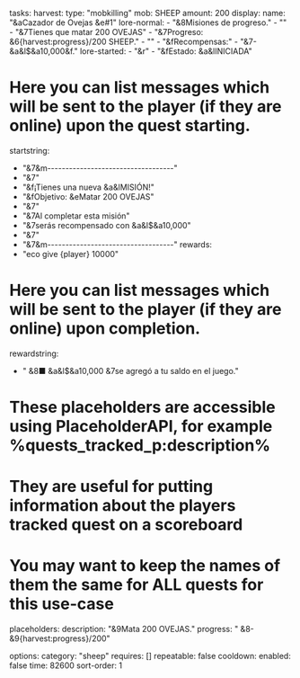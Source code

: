 tasks:
  harvest:
    type: "mobkilling"
    mob: SHEEP
    amount: 200
display:
  name: "&aCazador de Ovejas &e#1"
  lore-normal:
    - "&8Misiones de progreso."
    - ""
    - "&7Tienes que matar 200 OVEJAS"
    - "&7Progreso: &6{harvest:progress}/200 SHEEP."
    - ""
    - "&fRecompensas:"
    - "&7- &a&l$&a10,000&f."
  lore-started:
    - "&r"
    - "&fEstado: &a&lINICIADA"
# Here you can list messages which will be sent to the player (if they are online) upon the quest starting.
startstring:
  - "&7&m-----------------------------------"
  - "&7"
  - "&f¡Tienes una nueva &a&lMISIÓN!"
  - "&fObjetivo: &eMatar 200 OVEJAS"
  - "&7"
  - "&7Al completar esta misión"
  - "&7serás recompensado con &a&l$&a10,000"
  - "&7"
  - "&7&m-----------------------------------"
rewards:
  - "eco give {player} 10000"
# Here you can list messages which will be sent to the player (if they are online) upon completion.
rewardstring:
  - " &8■ &a&l$&a10,000 &7se agregó a tu saldo en el juego."

# These placeholders are accessible using PlaceholderAPI, for example %quests_tracked_p:description%
# They are useful for putting information about the players tracked quest on a scoreboard
# You may want to keep the names of them the same for ALL quests for this use-case
placeholders:
  description: "&9Mata 200 OVEJAS."
  progress: " &8- &9{harvest:progress}/200"  
  
options:
  category: "sheep"
  requires: []
  repeatable: false
  cooldown:
    enabled: false
    time: 82600
  sort-order: 1
